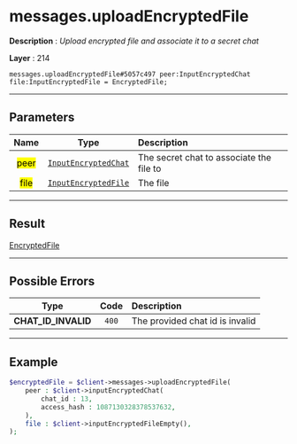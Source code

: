 # messages.uploadEncryptedFile

**Description** : *Upload encrypted file and associate it to a secret chat*

**Layer** : 214

```tl
messages.uploadEncryptedFile#5057c497 peer:InputEncryptedChat file:InputEncryptedFile = EncryptedFile;
```

---

## Parameters

| Name | Type | Description |
| :---: | :---: | :--- |
| <mark>peer</mark> | [`InputEncryptedChat`](type/InputEncryptedChat) | The secret chat to associate the file to |
| <mark>file</mark> | [`InputEncryptedFile`](type/InputEncryptedFile) | The file |

---

## Result

[EncryptedFile](type/EncryptedFile)

---

## Possible Errors

| Type | Code | Description |
| :---: | :---: | :--- |
| **CHAT_ID_INVALID** | `400` | The provided chat id is invalid |

---

## Example

```php
$encryptedFile = $client->messages->uploadEncryptedFile(
	peer : $client->inputEncryptedChat(
		chat_id : 13,
		access_hash : 1087130328378537632,
	),
	file : $client->inputEncryptedFileEmpty(),
);
```
